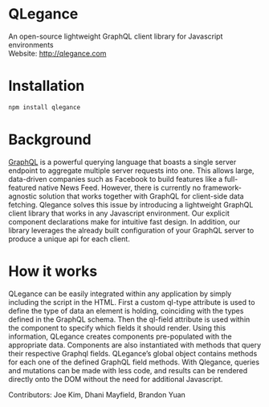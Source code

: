 # QLegance
An open-source lightweight GraphQL client library for Javascript environments<br/>
Website: http://qlegance.com

# Installation
``` bash
npm install qlegance
```
# Background
[GraphQL](http://graphql.org/) is a powerful querying language that boasts a single server endpoint to aggregate multiple server requests into one. This allows large, data-driven companies such as Facebook to build features like a full-featured native News Feed. However, there is currently no framework-agnostic solution that works together with GraphQL for client-side data fetching. Qlegance solves this issue by introducing a lightweight GraphQL client library that works in any Javascript environment. Our explicit component declarations make for intuitive fast design. In addition, our library leverages the already built configuration of your GraphQL server to produce a unique api for each client. 

# How it works
QLegance can be easily integrated within any application by simply including the script in the HTML. First a custom ql-type attribute is used to define the type of data an element is holding, coinciding with the types defined in the GraphQL schema. Then the ql-field attribute is used within the component to specify which fields it should render. Using this information, QLegance creates components pre-populated with the appropriate data. Components are also instantiated with methods that query their respective Graphql fields. QLegance’s global object contains methods for each one of the defined GraphQL field methods. With Qlegance, queries and mutations can be made with less code, and results can be rendered directly onto the DOM without the need for additional Javascript.

Contributors: Joe Kim, Dhani Mayfield, Brandon Yuan
